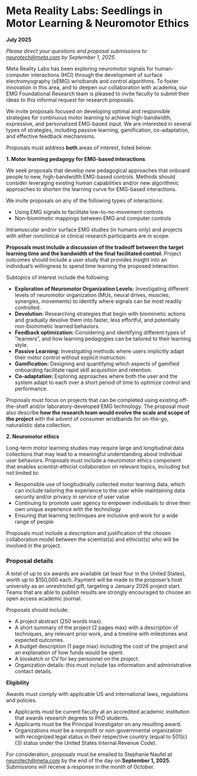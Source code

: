 # Meta Reality Labs: Seedlings in Motor Learning & Neuromotor Ethics
**July 2025**

*Please direct your questions and proposal submissions to neurotech@meta.com by September 1, 2025.*

Meta Reality Labs has been exploring neuromotor signals for human-computer interactions (HCI) through the development of surface electromyography (sEMG) wristbands and control algorithms. To foster innovation in this area, and to deepen our collaboration with academia, our EMG Foundational Research team is pleased to invite faculty to submit their ideas to this informal request for research proposals.


We invite proposals focused on developing optimal and responsible strategies for continuous motor learning to achieve high-bandwidth, expressive, and personalized EMG-based input. We are interested in several types of strategies, including passive learning, gamification, co-adaptation, and effective feedback mechanisms.


Proposals must address **both** areas of interest, listed below:

**1. Motor learning pedagogy for EMG-based interactions**

We seek proposals that develop new pedagogical approaches that onboard people to new, high-bandwidth EMG-based controls. Methods should consider leveraging existing human capabilities and/or new algorithmic approaches to shorten the learning curve for EMG-based interactions.

We invite proposals on any of the following types of interactions:
- Using EMG signals to facilitate low-to-no-movement controls
- Non-biomimetic mappings between EMG and computer controls

Intramuscular and/or surface EMG studies (in humans only) and projects with either nonclinical or clinical research participants are in scope.

**Proposals must include a discussion of the tradeoff between the target learning time and the bandwidth of the final facilitated control.** Project outcomes should include a user study that provides insight into an individual’s willingness to spend time learning the proposed interaction. 

Subtopics of interest include the following:
- **Exploration of Neuromotor Organization Levels:** Investigating different levels of neuromotor organization (MUs, neural drives, muscles, synergies, movements) to identify where signals can be most readily controlled.
- **Devolution:** Researching strategies that begin with biomimetic actions and gradually devolve them into faster, less effortful, and potentially non-biomimetic learned behaviors.
- **Feedback optimization:** Considering and identifying different types of “learners”, and how learning pedagogies can be tailored to their learning style.
- **Passive Learning:** Investigating methods where users implicitly adapt their motor control without explicit instruction.
- **Gamification:** Designing and quantifying which aspects of gamified onboarding facilitate rapid skill acquisition and retention.
- **Co-adaptation:** Exploring approaches where both the user and the system adapt to each over a short period of time to optimize control and performance.
  
Proposals must focus on projects that can be completed using existing off-the-shelf and/or laboratory-developed EMG technology. The proposal must also describe **how the research team would evolve the scale and scope of the project** with the advent of consumer wristbands for on-the-go, naturalistic data collection.

**2. Neuromotor ethics**

Long-term motor learning studies may require large and longitudinal data collections that may lead to a meaningful understanding about individual user behaviors. Proposals must include a neuromotor ethics component that enables scientist-ethicist collaboration on relevant topics, including but not limited to:
- Responsible use of longitudinally collected motor learning data, which can include tailoring the experience to the user while maintaining data security and/or privacy in service of user value
- Continuing to promote user agency to empower individuals to drive their own unique experience with the technology
- Ensuring that learning techniques are inclusive and work for a wide range of people

Proposals must include a description and justification of the chosen collaboration model between the scientist(s) and ethicist(s) who will be involved in the project.


### **Proposal details**

A total of up to six awards are available (at least four in the United States), worth up to $150,000 each. Payment will be made to the proposer’s host university as an unrestricted gift, targeting a January 2026 project start. Teams that are able to publish results are strongly encouraged to choose an open access academic journal.


Proposals should include:
- A project abstract (250 words max).
- A short summary of the project (2 pages max) with a description of techniques, any relevant prior work, and a timeline with milestones and expected outcomes.
- A budget description (1 page max) including the cost of the project and an explanation of how funds would be spent.
- A biosketch or CV for key personnel on the project.
- Organization details: this must include tax information and administrative contact details.

**Eligibility**

Awards must comply with applicable US and international laws, regulations and policies.
- Applicants must be current faculty at an accredited academic institution that awards research degrees to PhD students.
- Applicants must be the Principal Investigator on any resulting award.
- Organizations must be a nonprofit or non-governmental organization with recognized legal status in their respective country (equal to 501(c)(3) status under the United States Internal Revenue Code).

For consideration, proposals must be emailed to Stephanie Naufel at neurotech@meta.com by the end of the day on **September 1, 2025**. Submissions will receive a response in the month of October.
